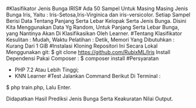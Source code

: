 #Klasifikator Jenis Bunga IRIS#
Ada 50 Sampel Untuk Masing Masing Jenis Bunga Iris, Yaitu : Iris-Setosa,Iris-Virginica dan iris-versicolor.
Setiap Sampel Berisi Data Tentang Panjang Serta Lebar Kelopak Serta Jenis Bunga. Disini Kita Menggunakan Data Yg Random, Untuk Panjang Serta Lebar Bunga, yang Nantinya Akan Di Klasifikasikan Oleh Learner.
#Tentang Klasifikator
Kesulitan : Mudah,
Waktu Pelatihan : Detik,
Memori Yang Dibutuhkan : Kurang Dari 1 GiB
#Instalasi
Kloning Repositori Ini Secara Lokal Menggunakan git:
$ git clone https://github.com/RubixML/Iris 
Install Dependensi Pakai Composer :
$ composer install
#Persyaratan
- PHP 7.2 Atau Lebih Tinggi;
- KNN Learner
#Test
Jalankan Command Berikut Di Terminal :

$ php train.php, Lalu Enter.

Didapatkan Hasil Prediksi Jenis Bunga Serta Keakuratan Nilai Output. 
